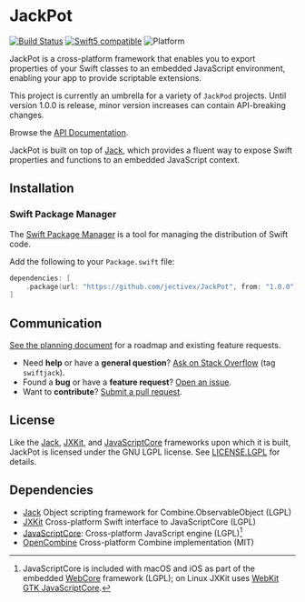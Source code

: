 JackPot
========

[![Build Status][GitHubActionBadge]][ActionsLink]
[![Swift5 compatible][Swift5Badge]][Swift5Link] 
![Platform][SwiftPlatforms]
<!-- [![](https://tokei.rs/b1/github/jectivex/JackPot)](https://github.com/jectivex/JackPot) -->

JackPot is a cross-platform framework that enables you to export
properties of your Swift classes to an embedded JavaScript environment,
enabling your app to provide scriptable extensions.

This project is currently an umbrella for a variety of `JackPod` projects.
Until version 1.0.0 is release, minor version increases can contain
API-breaking changes.

Browse the [API Documentation].

JackPot is built on top of [Jack][], which
provides a fluent way to expose Swift properties
and functions to an embedded JavaScript context.

## Installation

### Swift Package Manager

The [Swift Package Manager][] is a tool for managing the distribution of
Swift code.

Add the following to your `Package.swift` file:

  ```swift
  dependencies: [
      .package(url: "https://github.com/jectivex/JackPot", from: "1.0.0")
  ]
  ```

[Swift Package Manager]: https://swift.org/package-manager

## Communication

[See the planning document] for a roadmap and existing feature requests.

 - Need **help** or have a **general question**? [Ask on Stack
   Overflow][] (tag `swiftjack`).
 - Found a **bug** or have a **feature request**? [Open an issue][].
 - Want to **contribute**? [Submit a pull request][].

[See the planning document]: /Documentation/Planning.md
[Read the contributing guidelines]: ./CONTRIBUTING.md#contributing
[Ask on Stack Overflow]: https://stackoverflow.com/questions/tagged/swiftjack
[Open an issue]: https://github.com/jectivex/JackPot/issues/new
[Submit a pull request]: https://github.com/jectivex/JackPot/fork

## License

Like the [Jack][], [JXKit][], and [JavaScriptCore](https://webkit.org/licensing-webkit/) 
frameworks upon which it is built, JackPot is licensed under the GNU LGPL license.
See [LICENSE.LGPL](LICENSE.LGPL) for details.


## Dependencies

 - [Jack][] Object scripting framework for Combine.ObservableObject (LGPL)
 - [JXKit][] Cross-platform Swift interface to JavaScriptCore (LGPL)
 - [JavaScriptCore][]: Cross-platform JavaScript engine (LGPL)[^1]
 - [OpenCombine][] Cross-platform Combine implementation (MIT)

[^1]: JavaScriptCore is included with macOS and iOS as part of the embedded [WebCore](https://webkit.org/licensing-webkit/) framework (LGPL); on Linux JXKit uses [WebKit GTK JavaScriptCore](https://webkitgtk.org/).


[ProjectLink]: https://github.com/jectivex/JackPot
[ActionsLink]: https://github.com/jectivex/JackPot/actions
[API Documentation]: https://www.jective.org/JackPot/documentation/jackpot/

[Swift]: https://swift.org/
[OpenCombine]: https://github.com/OpenCombine/OpenCombine
[JackPot]: https://github.com/jectivex/JackPot
[Jack]: https://github.com/jectivex/Jack
[JXKit]: https://github.com/jectivex/JXKit
[JavaScriptCore]: https://trac.webkit.org/wiki/JavaScriptCore

[GitHubActionBadge]: https://img.shields.io/github/workflow/status/jectivex/JackPot/JackPot%20CI

[Swift5Badge]: https://img.shields.io/badge/swift-5-orange.svg?style=flat
[Swift5Link]: https://developer.apple.com/swift/
[SwiftPlatforms]: https://img.shields.io/badge/Platforms-macOS%20|%20iOS%20|%20tvOS%20|%20Linux-teal.svg

